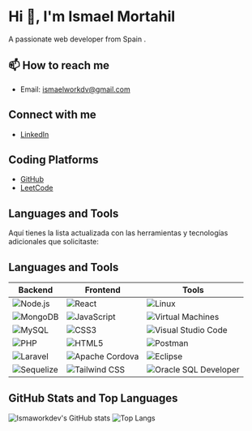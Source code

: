 # Hi 👋, I'm Ismael Mortahil 
A passionate web developer from Spain .

## 📫 How to reach me
- Email: [ismaelworkdv@gmail.com](mailto:ismaelworkdv@gmail.com)


## Connect with me
- [LinkedIn](https://www.linkedin.com/in/ismael-mortahil-26683b33a)

## Coding Platforms
- [GitHub](https://github.com/Ismaworkdev)
- [LeetCode](https://leetcode.com/u/ismaelmorta/)

## Languages and Tools
Aquí tienes la lista actualizada con las herramientas y tecnologías adicionales que solicitaste:  

## Languages and Tools  


| Backend          | Frontend        | Tools                  |
|------------------|-----------------|------------------------|
| ![Node.js](https://img.shields.io/badge/-Node.js-339933?style=flat&logo=nodedotjs&logoColor=white) | ![React](https://img.shields.io/badge/-React-61DAFB?style=flat&logo=react&logoColor=white) | ![Linux](https://img.shields.io/badge/-Linux-FCC624?style=flat&logo=linux&logoColor=black) |
| ![MongoDB](https://img.shields.io/badge/-MongoDB-47A248?style=flat&logo=mongodb&logoColor=white) | ![JavaScript](https://img.shields.io/badge/-JavaScript-F7DF1E?style=flat&logo=javascript&logoColor=black) | ![Virtual Machines](https://img.shields.io/badge/-Virtual%20Machines-326CE5?style=flat&logo=vmware&logoColor=white) |
| ![MySQL](https://img.shields.io/badge/-MySQL-4479A1?style=flat&logo=mysql&logoColor=white) | ![CSS3](https://img.shields.io/badge/-CSS3-1572B6?style=flat&logo=css3&logoColor=white) | ![Visual Studio Code](https://img.shields.io/badge/-VS%20Code-007ACC?style=flat&logo=visualstudiocode&logoColor=white) |
| ![PHP](https://img.shields.io/badge/-PHP-777BB4?style=flat&logo=php&logoColor=white) | ![HTML5](https://img.shields.io/badge/-HTML5-E34F26?style=flat&logo=html5&logoColor=white) | ![Postman](https://img.shields.io/badge/-Postman-FF6C37?style=flat&logo=postman&logoColor=white) |
| ![Laravel](https://img.shields.io/badge/-Laravel-FF2D20?style=flat&logo=laravel&logoColor=white) | ![Apache Cordova](https://img.shields.io/badge/-Apache%20Cordova-4F5B93?style=flat&logo=apachecordova&logoColor=white) | ![Eclipse](https://img.shields.io/badge/-Eclipse-2C2255?style=flat&logo=eclipseide&logoColor=white) |
|    ![Sequelize](https://img.shields.io/badge/-Sequelize-52B0E7?style=flat&logo=sequelize&logoColor=white)              |    ![Tailwind CSS](https://img.shields.io/badge/-Tailwind%20CSS-38B2AC?style=flat&logo=tailwindcss&logoColor=white)     | ![Oracle SQL Developer](https://img.shields.io/badge/-Oracle%20SQL%20Developer-F80000?style=flat&logo=oracle&logoColor=white) |         ![XAMPP](https://img.shields.io/badge/-XAMPP-FB7A24?style=flat&logo=xampp&logoColor=white)          |  ![Bootstrap](https://img.shields.io/badge/-Bootstrap-7952B3?style=flat&logo=bootstrap&logoColor=white)      |  ![Git](https://img.shields.io/badge/-Git-F05032?style=flat&logo=git&logoColor=white)


## GitHub Stats and  Top Languages
![Ismaworkdev's GitHub stats](https://github-readme-stats.vercel.app/api?username=Ismaworkdev&show_icons=true&theme=radical)
![Top Langs](https://github-readme-stats.vercel.app/api/top-langs/?username=Ismaworkdev&layout=compact&theme=radical)
